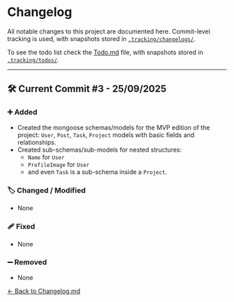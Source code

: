 # Changelog

All notable changes to this project are documented here. Commit-level tracking is used, with snapshots stored in [`.tracking/changelogs/`](./.tracking/changelogs/).

To see the todo list check the [Todo.md](./Todo.md) file, with snapshots stored in [`.tracking/todos/`](./.tracking/todos/).

---

## 🛠️ Current Commit #3 - 25/09/2025

### ➕ Added

-   Created the mongoose schemas/models for the MVP edition of the project: `User`, `Post`, `Task`, `Project` models with basic fields and relationships.
-   Created sub-schemas/sub-models for nested structures:
    -   `Name` for `User`
    -   `ProfileImage` for `User`
    -   and even `Task` is a sub-schema inside a `Project`.

### 🏷️ Changed / Modified

-   None

### 🩹 Fixed

-   None

### ➖ Removed

-   None


[← Back to Changelog.md](../../Changelog.md)
